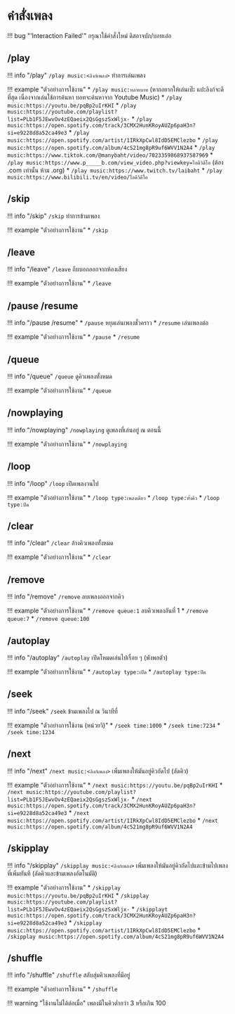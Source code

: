 # คำสั่งเพลง

!!! bug "'Interaction Failed'"
    กรุณาใช้คำสั่งใหม่ ดิสอาจบัก/บอทเอ๋อ

## /play

!!! info "/play"
    `/play music:<ลิงก์เพลง>` ทำการเล่นเพลง

!!! example "ตัวอย่างการใช้งาน"
    * `/play music:หลายบาท` (หากอยากให้เล่นเป๊ะ แปะลิงก์จะดีที่สุด เนื่องจากเล่นใช้การค้นหา บอทจะค้นหาจาก Youtube Music)
    * `/play music:https://youtu.be/pqBp2uIrKHI`
    * `/play music:https://youtube.com/playlist?list=PLb1F5JEwvOv4zEQaeix2QsGgszSxWljx-`
    * `/play music:https://open.spotify.com/track/3CMX2HunKRoyAUZp6paH3n?si=e9228d8a52ca49e3`
    * `/play music:https://open.spotify.com/artist/1IRkXpCwl8IdD5EMClezbo`
    * `/play music:https://open.spotify.com/album/4cS21mg8pR9uf6WVV1N2A4`
    * `/play music:https://www.tiktok.com/@manybaht/video/7023359868937587969`
    * `/play music:https://www.p_____b.com/view_video.php?viewkey=ไอดีวิดีโอ` (ต้อง .com เท่านั้น ห้าม .org)
    * `/play music:https://www.twitch.tv/laibaht`
    * `/play music:https://www.bilibili.tv/en/video/ไอดีวิดีโอ`

## /skip

!!! info "/skip"
    `/skip` ทำการข้ามเพลง

!!! example "ตัวอย่างการใช้งาน"
    * `/skip`

## /leave

!!! info "/leave"
    `/leave` ถีบบอกออกจากห้องเสียง

!!! example "ตัวอย่างการใช้งาน"
    * `/leave`

## /pause /resume

!!! info "/pause /resume"
    * `/pause` หยุดเล่นเพลงชั่วคราว
    * `/resume` เล่นเพลงต่อ

!!! example "ตัวอย่างการใช้งาน"
    * `/pause`
    * `/resume`

## /queue

!!! info "/queue"
    `/queue` ดูคิวเพลงทั้งหมด

!!! example "ตัวอย่างการใช้งาน"
    * `/queue`

## /nowplaying

!!! info "/nowplaying"
    `/nowplaying` ดูเพลงที่เล่นอยู่ ณ ตอนนี้

!!! example "ตัวอย่างการใช้งาน"
    * `/nowplaying`

## /loop

!!! info "/loop"
    `/loop` เปิดเพลงวนไป

!!! example "ตัวอย่างการใช้งาน"
    * `/loop type:เพลงเดียว`
    * `/loop type:ทั้งคิว`
    * `/loop type:ปิด`

## /clear

!!! info "/clear"
    `/clear` ล้างคิวเพลงทั้งหมด

!!! example "ตัวอย่างการใช้งาน"
    * `/clear`

## /remove

!!! info "/remove"
    `/remove` ลบเพลงออกจากคิว

!!! example "ตัวอย่างการใช้งาน"
    * `/remove queue:1` ลบคิวเพลงอันที่ 1
    * `/remove queue:7`
    * `/remove queue:100`

## /autoplay

!!! info "/autoplay"
    `/autoplay` เปิดโหมดเล่นไปเรื่อย ๆ (พังพอตัว)

!!! example "ตัวอย่างการใช้งาน"
    * `/autoplay type:เปิด`
    * `/autoplay type:ปิด`

## /seek

!!! info "/seek"
    `/seek` ข้ามเพลงไป ณ วินาทีที่

!!! example "ตัวอย่างการใช้งาน (หน่วยวิ)"
    * `/seek time:1000`
    * `/seek time:7234`
    * `/seek time:1234`

## /next

!!! info "/next"
    `/next music:<ลิงก์เพลง>` เพิ่มเพลงให้มันอยู่คิวถัดไป (ลัดคิว)

!!! example "ตัวอย่างการใช้งาน"
    * `/next music:https://youtu.be/pqBp2uIrKHI`
    * `/next music:https://youtube.com/playlist?list=PLb1F5JEwvOv4zEQaeix2QsGgszSxWljx-`
    * `/next music:https://open.spotify.com/track/3CMX2HunKRoyAUZp6paH3n?si=e9228d8a52ca49e3`
    * `/next music:https://open.spotify.com/artist/1IRkXpCwl8IdD5EMClezbo`
    * `/next music:https://open.spotify.com/album/4cS21mg8pR9uf6WVV1N2A4`

## /skipplay

!!! info "/skipplay"
    `/skipplay music:<ลิงก์เพลง>` เพิ่มเพลงให้มันอยู่คิวถัดไปและข้ามไปเพลงที่เพิ่มทันที (ลัดคิวและข้ามเพลงอัตโนมัติ)

!!! example "ตัวอย่างการใช้งาน"
    * `/skipplay music:https://youtu.be/pqBp2uIrKHI`
    * `/skipplay music:https://youtube.com/playlist?list=PLb1F5JEwvOv4zEQaeix2QsGgszSxWljx-`
    * `/skipplayt music:https://open.spotify.com/track/3CMX2HunKRoyAUZp6paH3n?si=e9228d8a52ca49e3`
    * `/skipplay music:https://open.spotify.com/artist/1IRkXpCwl8IdD5EMClezbo`
    * `/skipplay music:https://open.spotify.com/album/4cS21mg8pR9uf6WVV1N2A4`

## /shuffle

!!! info "/shuffle"
    `/shuffle` สลับสุ่มคิวเพลงที่มีอยู่

!!! example "ตัวอย่างการใช้งาน"
    * `/shuffle`

!!! warning "ใช้งานไม่ได้ต่อเมื่อ"
    เพลงมีในคิวต่ำกว่า 3 หรือเกิน 100